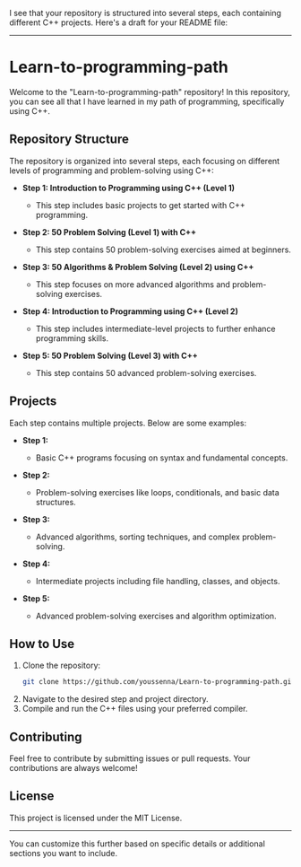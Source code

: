 I see that your repository is structured into several steps, each containing different C++ projects. Here's a draft for your README file:

---

# Learn-to-programming-path

Welcome to the "Learn-to-programming-path" repository! In this repository, you can see all that I have learned in my path of programming, specifically using C++.

## Repository Structure

The repository is organized into several steps, each focusing on different levels of programming and problem-solving using C++:

- **Step 1: Introduction to Programming using C++ (Level 1)**
  - This step includes basic projects to get started with C++ programming.
  
- **Step 2: 50 Problem Solving (Level 1) with C++**
  - This step contains 50 problem-solving exercises aimed at beginners.

- **Step 3: 50 Algorithms & Problem Solving (Level 2) using C++**
  - This step focuses on more advanced algorithms and problem-solving exercises.

- **Step 4: Introduction to Programming using C++ (Level 2)**
  - This step includes intermediate-level projects to further enhance programming skills.

- **Step 5: 50 Problem Solving (Level 3) with C++**
  - This step contains 50 advanced problem-solving exercises.

## Projects

Each step contains multiple projects. Below are some examples:

- **Step 1:**
  - Basic C++ programs focusing on syntax and fundamental concepts.
  
- **Step 2:**
  - Problem-solving exercises like loops, conditionals, and basic data structures.
  
- **Step 3:**
  - Advanced algorithms, sorting techniques, and complex problem-solving.
  
- **Step 4:**
  - Intermediate projects including file handling, classes, and objects.
  
- **Step 5:**
  - Advanced problem-solving exercises and algorithm optimization.

## How to Use

1. Clone the repository:
   ```bash
   git clone https://github.com/youssenna/Learn-to-programming-path.git
   ```
2. Navigate to the desired step and project directory.
3. Compile and run the C++ files using your preferred compiler.

## Contributing

Feel free to contribute by submitting issues or pull requests. Your contributions are always welcome!

## License

This project is licensed under the MIT License.

---

You can customize this further based on specific details or additional sections you want to include.
